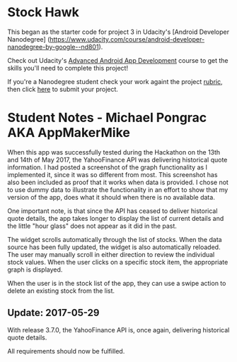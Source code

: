# Stock Hawk

This began as the starter code for project 3 in Udacity's [Android Developer Nanodegree]
(https://www.udacity.com/course/android-developer-nanodegree-by-google--nd801). 

Check out Udacity's [Advanced Android App Development](https://www.udacity.com/course/advanced-android-app-development--ud855) course to get the skills you'll need to complete this project!

If you're a Nanodegree student check your work againt the project [rubric](https://review.udacity.com/#!/rubrics/140/view), then click [here](https://classroom.udacity.com/nanodegrees/nd801/parts/8011345406/project) to submit your project.

# Student Notes - Michael Pongrac AKA AppMakerMike

When this app was successfully tested during the Hackathon on the 13th and 14th of May 
2017, the YahooFinance API was delivering historical quote information.  I had posted a
screenshot of the graph functionality as I implemented it, since it was so different 
from most.  This screenshot has also been included as proof that it works when data is
provided.  I chose not to use dummy data to illustrate the functionality in an effort
to show that my version of the app, does what it should when there is no available 
data.

One important note, is that since the API has ceased to deliver historical quote 
details, the app takes longer to display the list of current details and the little 
"hour glass" does not appear as it did in the past.

The widget scrolls automatically through the list of stocks.  When the data source has 
been fully updated, the widget is also automatically reloaded.  The user may manually 
scroll in either direction to review the individual stock values.  When the user clicks
on a specific stock item, the appropriate graph is displayed.

When the user is in the stock list of the app, they can use a swipe action to delete an
existing stock from the list.

## Update: 2017-05-29 

With release 3.7.0, the YahooFinance API is, once again, delivering historical quote 
details.

All requirements should now be fulfilled. 